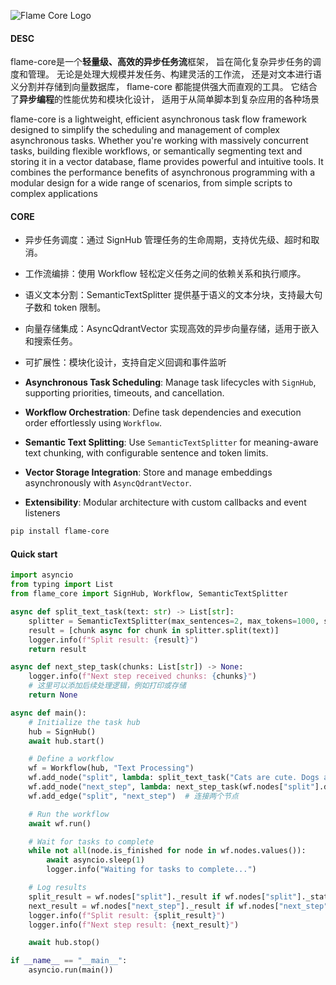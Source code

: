![Flame Core Logo](https://cdn.statically.io/gh/lingdubing-xo/lingdubing-xo-pic/main/img/Leonardo_Anime_XL_Background_image_of_a_compA_simplified_clust_2.jpg "Flame Core Logo")


#### DESC
flame-core是一个**轻量级、高效的异步任务流**框架，
旨在简化复杂异步任务的调度和管理。
无论是处理大规模并发任务、构建灵活的工作流，
还是对文本进行语义分割并存储到向量数据库，
flame-core 都能提供强大而直观的工具。
它结合了**异步编程**的性能优势和模块化设计，
适用于从简单脚本到复杂应用的各种场景

flame-core is a lightweight, 
efficient asynchronous task flow framework 
designed to simplify the scheduling 
and management of complex asynchronous tasks. 
Whether you're working with massively concurrent 
tasks, building flexible workflows, or semantically 
segmenting text and storing it in a vector database, flame provides powerful and intuitive tools. It combines the performance benefits of asynchronous programming with a modular design for a wide range of scenarios, from simple scripts to complex applications

#### CORE
 - 异步任务调度：通过 SignHub 管理任务的生命周期，支持优先级、超时和取消。
 - 工作流编排：使用 Workflow 轻松定义任务之间的依赖关系和执行顺序。
 - 语义文本分割：SemanticTextSplitter 提供基于语义的文本分块，支持最大句子数和 token 限制。
 - 向量存储集成：AsyncQdrantVector 实现高效的异步向量存储，适用于嵌入和搜索任务。
 - 可扩展性：模块化设计，支持自定义回调和事件监听

 - **Asynchronous Task Scheduling**: Manage task lifecycles with `SignHub`, supporting priorities, timeouts, and cancellation.
- **Workflow Orchestration**: Define task dependencies and execution order effortlessly using `Workflow`.
- **Semantic Text Splitting**: Use `SemanticTextSplitter` for meaning-aware text chunking, with configurable sentence and token limits.
- **Vector Storage Integration**: Store and manage embeddings asynchronously with `AsyncQdrantVector`.
- **Extensibility**: Modular architecture with custom callbacks and event listeners

```bash
pip install flame-core
```

#### Quick start
```python
import asyncio
from typing import List
from flame_core import SignHub, Workflow, SemanticTextSplitter

async def split_text_task(text: str) -> List[str]:
    splitter = SemanticTextSplitter(max_sentences=2, max_tokens=1000, semantic=True)
    result = [chunk async for chunk in splitter.split(text)]
    logger.info(f"Split result: {result}")
    return result

async def next_step_task(chunks: List[str]) -> None:
    logger.info(f"Next step received chunks: {chunks}")
    # 这里可以添加后续处理逻辑，例如打印或存储
    return None

async def main():
    # Initialize the task hub
    hub = SignHub()
    await hub.start()

    # Define a workflow
    wf = Workflow(hub, "Text Processing")
    wf.add_node("split", lambda: split_text_task("Cats are cute. Dogs are loyal. Birds fly."))
    wf.add_node("next_step", lambda: next_step_task(wf.nodes["split"].data))  # 添加 next_step 节点
    wf.add_edge("split", "next_step")  # 连接两个节点

    # Run the workflow
    await wf.run()

    # Wait for tasks to complete
    while not all(node.is_finished for node in wf.nodes.values()):
        await asyncio.sleep(1)
        logger.info("Waiting for tasks to complete...")

    # Log results
    split_result = wf.nodes["split"]._result if wf.nodes["split"]._status == SignStatus.FINISHED else "Failed"
    next_result = wf.nodes["next_step"]._result if wf.nodes["next_step"]._status == SignStatus.FINISHED else "Failed"
    logger.info(f"Split result: {split_result}")
    logger.info(f"Next step result: {next_result}")

    await hub.stop()

if __name__ == "__main__":
    asyncio.run(main())


